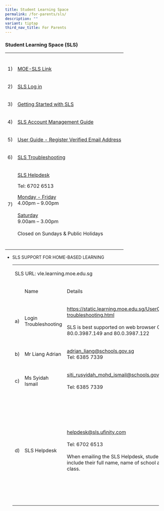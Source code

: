 ```yaml
---
title: Student Learning Space
permalink: /for-parents/sls/
description: ""
variant: tiptap
third_nav_title: For Parents
---
```

<h3>Student Learning Space (SLS)</h3>
<table style="minWidth: 50px">
<colgroup>
<col>
<col>
</colgroup>
<tbody>
<tr>
<th rowspan="1" colspan="1">
<p></p>
</th>
<th rowspan="1" colspan="1">
<p></p>
</th>
</tr>
<tr>
<td rowspan="1" colspan="1">
<p>1)</p>
</td>
<td rowspan="1" colspan="1">
<p><a href="https://www.moe.gov.sg/education-in-sg/student-learning-space" rel="noopener noreferrer nofollow" target="_blank">MOE-SLS Link</a>
</p>
</td>
</tr>
<tr>
<td rowspan="1" colspan="1">
<p>2)</p>
</td>
<td rowspan="1" colspan="1">
<p><a href="https://vle.learning.moe.edu.sg/login" rel="noopener noreferrer nofollow" target="_blank">SLS Log in</a>
</p>
</td>
</tr>
<tr>
<td rowspan="1" colspan="1">
<p>3)</p>
</td>
<td rowspan="1" colspan="1">
<p><a href="/files/Getting Started with SLS.pdf" rel="noopener noreferrer nofollow" target="_blank">Getting Started with SLS</a>
</p>
</td>
</tr>
<tr>
<td rowspan="1" colspan="1">
<p>4)</p>
</td>
<td rowspan="1" colspan="1">
<p><a href="/files/SLS Account Management Guide.pdf" rel="noopener noreferrer nofollow" target="_blank">SLS Account Management Guide</a>
</p>
</td>
</tr>
<tr>
<td rowspan="1" colspan="1">
<p>5)</p>
</td>
<td rowspan="1" colspan="1">
<p><a href="/files/User Guide - Register Verified Email Address.pdf" rel="noopener noreferrer nofollow" target="_blank">User Guide - Register Verified Email Address</a>
</p>
</td>
</tr>
<tr>
<td rowspan="1" colspan="1">
<p>6)</p>
</td>
<td rowspan="1" colspan="1">
<p><a href="https://www.learning.moe.edu.sg/login-troubleshooting/authentication/index/" rel="noopener noreferrer nofollow" target="_blank">SLS Troubleshooting</a>
</p>
</td>
</tr>
<tr>
<td rowspan="1" colspan="1">
<p>7)</p>
</td>
<td rowspan="1" colspan="1">
<p><a href="https://www.learning.moe.edu.sg/login-troubleshooting/get-help/contact-sls-helpdesk/" rel="noopener noreferrer nofollow" target="_blank">SLS Helpdesk</a>
</p>
<p></p>
<p>Tel: 6702 6513</p>
<p><u>Monday - Friday</u> 
<br>4.00pm – 9.00pm
<br>
<br><u>Saturday</u> 
<br>9.00am – 3.00pm
<br>
<br>Closed on Sundays &amp; Public Holidays</p>
</td>
</tr>
<tr>
<td rowspan="1" colspan="1">
<p></p>
</td>
<td rowspan="1" colspan="1">
<p></p>
</td>
</tr>
</tbody>
</table>
<p></p>
<ul>
<li>
<p>SLS SUPPORT FOR HOME-BASED LEARNING</p>
<p></p>
<table style="minWidth: 100px">
<colgroup>
<col>
<col>
<col>
<col>
</colgroup>
<tbody>
<tr>
<td rowspan="1" colspan="4">
<p>SLS URL: vle.learning.moe.edu.sg</p>
</td>
</tr>
<tr>
<td rowspan="1" colspan="1">
<p></p>
</td>
<td rowspan="1" colspan="1">
<p>Name</p>
</td>
<td rowspan="1" colspan="1">
<p>Details</p>
</td>
<td rowspan="1" colspan="1">
<p>Timing</p>
</td>
</tr>
<tr>
<td rowspan="1" colspan="1">
<p>a)</p>
</td>
<td rowspan="1" colspan="1">
<p>Login Troubleshooting</p>
</td>
<td rowspan="1" colspan="1">
<p><a href="https://static.learning.moe.edu.sg/UserGuide/login-troubleshooting.html" rel="noopener noreferrer nofollow" target="_blank">https://static.learning.moe.edu.sg/UserGuide/login-troubleshooting.html</a> 
<br>
<br>SLS is best supported on web browser Chrome 80.0.3987.149 and 80.0.3987.122</p>
</td>
<td rowspan="1" colspan="1">
<p>-</p>
</td>
</tr>
<tr>
<td rowspan="1" colspan="1">
<p>b)</p>
</td>
<td rowspan="1" colspan="1">
<p>Mr Liang Adrian</p>
</td>
<td rowspan="1" colspan="1">
<p><a href="mailto:adrian_liang@schools.gov.sg" rel="noopener noreferrer nofollow" target="_blank">adrian_liang@schools.gov.sg</a> 
<br>Tel: 6385 7339</p>
</td>
<td rowspan="2" colspan="1">
<p><u>Monday - Friday</u> 
<br>8.00am to 4.00pm</p>
</td>
</tr>
<tr>
<td rowspan="1" colspan="1">
<p>c)</p>
</td>
<td rowspan="1" colspan="1">
<p>Ms Syidah Ismail</p>
</td>
<td rowspan="1" colspan="1">
<p><a href="mailto:siti_rusyidah_mohd_ismail@schools.gov.sg" rel="noopener noreferrer nofollow" target="_blank">siti_rusyidah_mohd_ismail@schools.gov.sg</a> 
<br>
<br>Tel: 6385 7339</p>
</td>
</tr>
<tr>
<td rowspan="1" colspan="1">
<p>d)</p>
</td>
<td rowspan="1" colspan="1">
<p>SLS Helpdesk</p>
</td>
<td rowspan="1" colspan="1">
<p><a href="mailto:helpdesk@sls.ufinity.com" rel="noopener noreferrer nofollow" target="_blank">helpdesk@sls.ufinity.com</a> 
<br>
<br>Tel: 6702 6513
<br>
<br>When emailing the SLS Helpdesk, students should include their full name,
name of school and form class.</p>
</td>
<td rowspan="1" colspan="1">
<p><u>Monday - Friday</u> 
<br>4.00pm – 9.00pm
<br>
<br><u>Saturday</u> 
<br>9.00am – 3.00pm
<br>
<br>Closed on Sundays &amp; Public Holidays</p>
</td>
</tr>
</tbody>
</table>
</li>
</ul>
<p></p>
